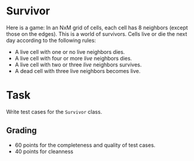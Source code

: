 # Survivor

Here is a game:
In an NxM grid of cells, each cell has 8 neighbors
(except those on the edges). This is a world of survivors.
Cells live or die the next day according to the following
rules:

* A live cell with one or no live neighbors dies.
* A live cell with four or more *live* neighbors dies.
* A live cell with two or three *live* neighbors survives.
* A dead cell with three live neighbors becomes live.

# Task

Write test cases for the `Survivor` class.

## Grading

* 60 points for the completeness and quality of test cases. 
* 40 points for cleanness
